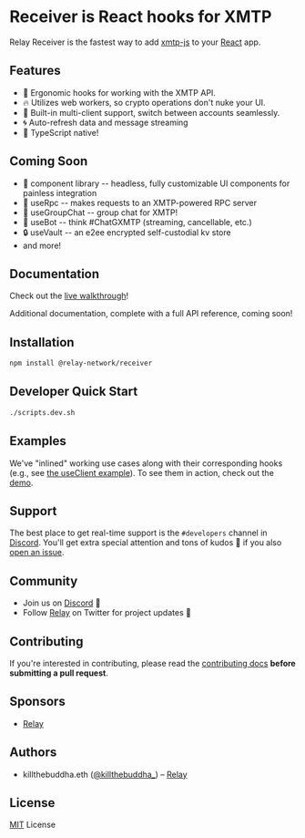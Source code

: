 # Receiver is React hooks for XMTP

Relay Receiver is the fastest way to add [xmtp-js](https://github.com/xmtp/xmtp-js)
to your [React](https://reactjs.org/) app.

## Features

- 🦾 Ergonomic hooks for working with the XMTP API.
- 🔥 Utilizes web workers, so crypto operations don't nuke your UI.
- 💼 Built-in multi-client support, switch between accounts seamlessly.
- 🌀 Auto-refresh data and message streaming
- 🦄 TypeScript native!

## Coming Soon

- 🙈 component library -- headless, fully customizable UI components for painless integration
- 🚀 useRpc -- makes requests to an XMTP-powered RPC server
- 🤝 useGroupChat -- group chat for XMTP!
- 🤖 useBot -- think #ChatGXMTP (streaming, cancellable, etc.)
- 🔒 useVault -- an e2ee encrypted self-custodial kv store
- and more!

## Documentation

Check out the [live walkthrough](https://receiver.relay.network)!

Additional documentation, complete with a full API reference, coming soon!

## Installation

```bash
npm install @relay-network/receiver
```

## Developer Quick Start

```bash
./scripts.dev.sh
```

## Examples

We've "inlined" working use cases along with their corresponding hooks (e.g., see
[the useClient example](./src/use-client.example.tsx)). To see them in action,
check out the [demo](https://receiver.relay.network).

## Support

The best place to get real-time support is the `#developers` channel in
[Discord](https://discord.com/invite/DTMKf63ZSf). You'll get extra special attention and
tons of kudos 🎉 if you also [open an issue](https://github.com/relay-network/receiver/issues/new).

## Community

- Join us on [Discord](https://discord.com/invite/DTMKf63ZSf) 💬
- Follow [Relay](https://twitter.com/relay_eth) on Twitter for project updates 🤝

## Contributing

If you're interested in contributing, please read the [contributing
docs](/.github/CONTRIBUTING.md) **before submitting a pull request**.

## Sponsors

- [Relay](https://relay.network)

## Authors

- killthebuddha.eth ([@killthebuddha\_](https://twitter.com/killthebuddha_)) – [Relay](https://relay.network)

## License

[MIT](/LICENSE) License

